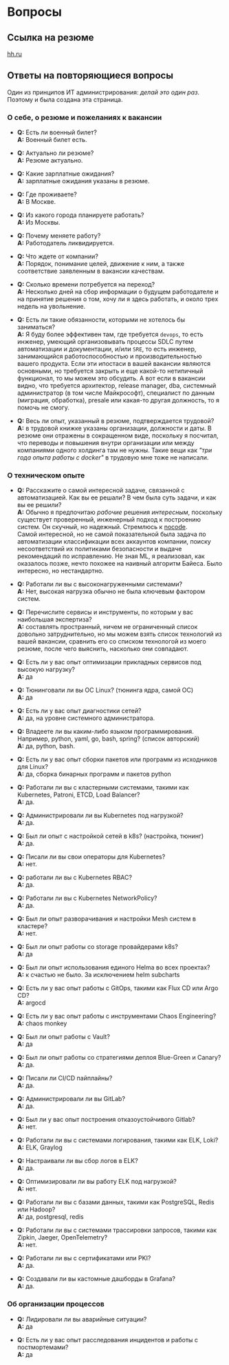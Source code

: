 # Вопросы

## Ссылка на резюме 

[hh.ru](https://hh.ru/resume/9c29c600ff0975977b0039ed1f4c646f6a5762?hhtmFrom=resume_list)


## Ответы на повторяющиеся вопросы

Один из принципов ИТ администрирования: *делай это один раз*. Поэтому и была создана эта страница.


### О себе, о резюме и пожеланиях к вакансии

- **Q:** Есть ли военный билет?  
  **A:** Военный билет есть.

- **Q:** Актуально ли резюме?  
  **A:** Резюме актуально.

- **Q:** Какие зарплатные ожидания?  
  **A:** зарплатные ожидания указаны в резюме.

- **Q:** Где проживаете?  
  **A:** В Москве.

- **Q:** Из какого города планируете работать?  
  **A:** Из Москвы. 

- **Q:** Почему меняете работу?  
  **A:** Работодатель ликвидируется.

- **Q:** Что ждете от компании?  
  **A:** Порядок, понимание целей, движение к ним, а также соответствие заявленным в вакансии качествам.

- **Q:** Сколько времени потребуется на переход?  
  **A:** Несколько дней на сбор информации о будущем работодателе и на принятие решения о том, хочу ли я здесь работать, и около трех недель на увольнение.

- **Q:** Есть ли такие обязанности, которыми не хотелось бы заниматься?    
  **A:** Я буду более эффективен там, где требуется `devops`, то есть инженер, умеющий организовывать процессы SDLC путем автоматизации и документации, и/или `SRE`, то есть инженер, занимающийся работоспособностью и производительностью вашего продукта. Если эти ипостаси в вашей вакансии являются основными, но требуется закрыть и еще какой-то нетипичный функционал, то мы можем это обсудить. А вот если в вакансии видно, что требуется архитектор, release manager, dba, системный администратор (в том числе Майкрософт), специалист по данным (миграция, обработка), presale или какая-то другая должность, то я помочь не смогу. 

- **Q:** Весь ли опыт, указанный в резюме, подтверждается трудовой?  
  **A:** в трудовой книжке указаны организации, должности и даты. В резюме они отражены в сокращенном виде, поскольку я посчитал, что переводы и повышения внутри организации или между компаниями одного холдинга там не нужны. Такие вещи как *"три года опыта работы с docker"* в трудовую мне тоже не написали.

### О техническом опыте

- **Q:** Расскажите о самой интересной задаче, связанной с автоматизацией. Как вы ее решали? В чем была суть задачи, и как вы ее решили?  
  **A:** Обычно я предпочитаю *рабочие* решения *интересным*, поскольку существует проверенный, инженерный подход к построению систем. Он скучный, но надежный. Стремлюсь к [nocode](https://github.com/kelseyhightower/nocode).  
  Самой интересной, но не самой показательной была задача по автоматизации классификации всех аккаунтов компании, поиску несоответствий их политиками безопасности и выдаче рекомендаций по исправлению. Не зная ML, я реализовал, как оказалось позже, нечто похожее на наивный алгоритм Байеса. Было интересно, но нестандартно.

- **Q:** Работали ли вы с высоконагруженными системами?  
  **A:** Нет, высокая нагрузка обычно не была ключевым фактором систем.

- **Q:** Перечислите сервисы и инструменты, по которым у вас наибольшая экспертиза?    
  **A:** составлять пространный, ничем не ограниченный список довольно затруднительно, но мы можем взять список технологий из вашей вакансии, сравнить его со списком технологой из моего резюме, после чего выяснить, насколько они совпадают.

- **Q:** Есть ли у вас опыт оптимизации прикладных сервисов под высокую нагрузку?  
  **A:** да

- **Q:** Тюнинговали ли вы ОС Linux? (тюнинга ядра, самой ОС)  
  **A:** да

- **Q:** Есть ли у вас опыт диагностики сетей?  
  **A:** да, на уровне системного администратора.

- **Q:** Владеете ли вы каким-либо языком программирования. Например, python, yaml, go, bash, spring? (список авторский)  
  **A:** да, python, bash.

- **Q:** Есть ли у вас опыт сборки пакетов или программ из исходников для Linux?  
  **A:** да, сборка бинарных программ и пакетов python

- **Q:** Работали ли вы с кластерными системами, такими как Kubernetes, Patroni, ETCD, Load Balancer?  
  **A:** да.

- **Q:** Администрировали ли вы Kubernetes под нагрузкой?    
  **A:** да.

- **Q:** Был ли опыт с настройкой сетей в k8s? (настройка, тюнинг)  
  **A:** да.

- **Q:** Писали ли вы свои операторы для Kubernetes?  
  **A:** нет.

- **Q:** работали ли вы с Kubernetes RBAC?  
  **A:** да.

- **Q:** Работали ли вы с Kubernetes NetworkPolicy?  
  **A:** да.

- **Q:** Был ли опыт разворачивания и настройки Mesh систем в кластере?  
  **A:** нет.

- **Q:** Был ли опыт работы со storage провайдерами k8s?  
  **A:** да

- **Q:** Был ли опыт использования единого Helmа во всех проектах?  
  **A:** к счастью не было. За исключением helm subcharts

- **Q:** Есть ли у вас опыт работы с GitOps, такими как Flux CD или Argo CD?  
  **A:** argocd

- **Q:** Есть ли у вас опыт работы с инструментами Chaos Engineering?  
  **A:** chaos monkey

- **Q:** Был ли опыт работы с Vault?  
  **A:** да

- **Q:** Был ли опыт работы со стратегиями деплоя Blue-Green и Canary?     
  **A:** да.

- **Q:** Писали ли CI/CD пайплайны?   
  **A:** да.

- **Q:** Администрировали ли вы GitLab?  
  **A:** да.

- **Q:** Был ли у вас опыт построения отказоустойчивого Gitlab?  
  **A:** нет.

- **Q:** Работали ли вы с системами логирования, такими как ELK, Loki?  
  **A:** ELK, Graylog

- **Q:** Настраивали ли вы сбор логов в ELK?  
  **A:** да.

- **Q:** Оптимизировали ли вы работу ELK под нагрузкой?  
  **A:** нет.

- **Q:** Работали ли вы с базами данных, такими как PostgreSQL, Redis или Hadoop?    
  **A:** да, postgresql, redis

- **Q:** Работали ли вы с системами трассировки запросов, такими как Zipkin, Jaeger, OpenTelemetry?  
  **A:** нет.

- **Q:** Работали ли вы с сертификатами или PKI?  
  **A:** да.

- **Q:** Создавали ли вы кастомные дашборды в Grafana?  
  **A:** да.

### Об организации процессов


- **Q:** Лидировали ли вы аварийные ситуации?  
  **A:** да

- **Q:** Есть ли у вас опыт расследования инцидентов и работы с постмортемами?    
  **A:** да
